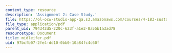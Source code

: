 ```yaml
---
content_type: resource
description: 'Assignment 2: Case Study.'
file: https://ol-ocw-studio-app-qa.s3.amazonaws.com/courses/4-183-sustainable-design-and-technology-research-workshop-spring-2004/97bcfb072fe4dd100bb010a84fc4c60f_midleifer.pdf
file_type: application/pdf
parent_uid: 794342d5-220c-623f-a1e3-8a55b1a3ad78
resourcetype: Document
title: midleifer.pdf
uid: 97bcfb07-2fe4-dd10-0bb0-10a84fc4c60f
---
```

